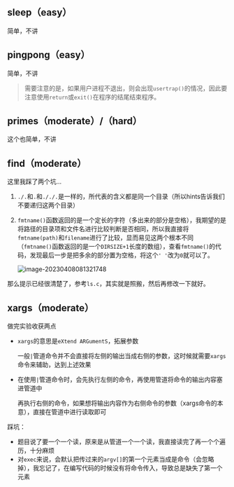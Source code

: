 ## sleep（easy）

简单，不讲

## pingpong（easy）

简单，不讲

> 需要注意的是，如果用户进程不退出，则会出现`usertrap()`的情况，因此要注意使用`return`或`exit()`在程序的结尾结束程序。

## primes（moderate）/（hard）

这个也简单，不讲

## find（moderate）

这里我踩了两个坑...

1. `./.`和`.`和`././.`是一样的，所代表的含义都是同一个目录（所以hints告诉我们不要递归这两个目录）

2. `fmtname()`函数返回的是一个定长的字符（多出来的部分是空格），我期望的是将路径的目录项和文件名进行比较判断是否相同，所以我直接将`fmtname(path)`和`filename`进行了比较，显而易见这两个根本不同（`fmtname()`函数返回的是一个`DIRSIZE+1`长度的数组），查看`fmtname()`的代码，发现最后一步是把多余的部分置为空格，将这个`' '`改为`0`就可以了。

   ![image-20230408081321748](https://picgo-picture-storage.oss-cn-guangzhou.aliyuncs.com/img/image-20230408081321748.png)

那么提示已经很清楚了，参考`ls.c`，其实就是照搬，然后再修改一下就好。

## xargs（moderate）

做完实验收获两点

- `xargs`的意思是`eXtend ARGumentS`，拓展参数

  一般`|`管道命令并不会直接将左侧的输出当成右侧的参数，这时候就需要`xargs`命令来辅助，达到上述效果

- 在使用`|`管道命令时，会先执行左侧的命令，再使用管道将命令的输出内容塞进管道中

  再执行右侧的命令，如果想将输出内容作为右侧命令的参数（xargs命令的本意），直接在管道中进行读取即可

踩坑：

- 题目说了要一个一个读，原来是从管道一个一个读，我直接读完了再一个个遍历，十分麻烦
- 对`exec`来说，会默认把传过来的`argv[]`的第一个元素当成是命令（会忽略掉），我忘记了，在编写代码的时候没有将命令传入，导致总是缺失了第一个元素